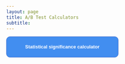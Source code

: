 ```yaml
---
layout: page
title: A/B Test Calculators
subtitle: 
---
```

<form>
<input class="MyButton" type="button" value="Statistical significance calculator" onclick="window.location.href='https://app.gorkemmeral.com/shiny/A-B-test-significance-calculator/'" />
</form>

<head>
<style>
input.MyButton {
display:inline-block;     
margin:0 auto;
width: 300px;
padding: 20px;
cursor: pointer;
font-weight: bold;
font-size: 90%;
background: #428EF0;
color: #fff;
border: 1px solid #3366cc;
border-radius: 10px;
}
input.MyButton:hover {
color: #ffff;
background: #404040;
border: 1px solid #fff;
}
</style>
</head>
